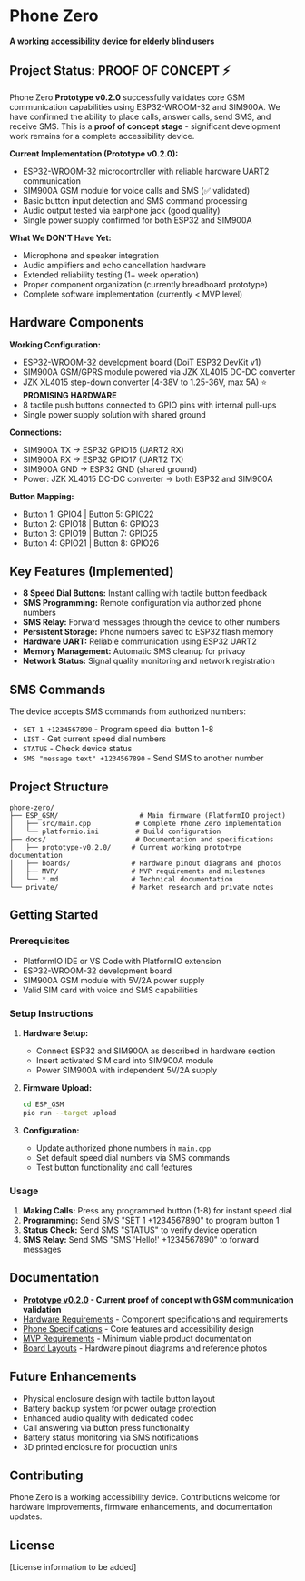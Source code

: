 # Phone Zero

**A working accessibility device for elderly blind users**  

## Project Status: PROOF OF CONCEPT ⚡

Phone Zero **Prototype v0.2.0** successfully validates core GSM communication capabilities using ESP32-WROOM-32 and SIM900A. We have confirmed the ability to place calls, answer calls, send SMS, and receive SMS. This is a **proof of concept stage** - significant development work remains for a complete accessibility device.

**Current Implementation (Prototype v0.2.0):**

- ESP32-WROOM-32 microcontroller with reliable hardware UART2 communication
- SIM900A GSM module for voice calls and SMS (✅ validated)
- Basic button input detection and SMS command processing
- Audio output tested via earphone jack (good quality)
- Single power supply confirmed for both ESP32 and SIM900A

**What We DON'T Have Yet:**

- Microphone and speaker integration
- Audio amplifiers and echo cancellation hardware
- Extended reliability testing (1+ week operation)
- Proper component organization (currently breadboard prototype)
- Complete software implementation (currently < MVP level)

## Hardware Components

**Working Configuration:**

- ESP32-WROOM-32 development board (DoiT ESP32 DevKit v1)
- SIM900A GSM/GPRS module powered via JZK XL4015 DC-DC converter
- JZK XL4015 step-down converter (4-38V to 1.25-36V, max 5A) ⭐ **PROMISING HARDWARE**
- 8 tactile push buttons connected to GPIO pins with internal pull-ups
- Single power supply solution with shared ground

**Connections:**

- SIM900A TX → ESP32 GPIO16 (UART2 RX)
- SIM900A RX → ESP32 GPIO17 (UART2 TX)
- SIM900A GND → ESP32 GND (shared ground)
- Power: JZK XL4015 DC-DC converter → both ESP32 and SIM900A

**Button Mapping:**

- Button 1: GPIO4 | Button 5: GPIO22
- Button 2: GPIO18 | Button 6: GPIO23
- Button 3: GPIO19 | Button 7: GPIO25
- Button 4: GPIO21 | Button 8: GPIO26

## Key Features (Implemented)

- **8 Speed Dial Buttons:** Instant calling with tactile button feedback
- **SMS Programming:** Remote configuration via authorized phone numbers
- **SMS Relay:** Forward messages through the device to other numbers
- **Persistent Storage:** Phone numbers saved to ESP32 flash memory
- **Hardware UART:** Reliable communication using ESP32 UART2
- **Memory Management:** Automatic SMS cleanup for privacy
- **Network Status:** Signal quality monitoring and network registration

## SMS Commands

The device accepts SMS commands from authorized numbers:

- `SET 1 +1234567890` - Program speed dial button 1-8
- `LIST` - Get current speed dial numbers
- `STATUS` - Check device status
- `SMS "message text" +1234567890` - Send SMS to another number

## Project Structure

```text
phone-zero/
├── ESP_GSM/                    # Main firmware (PlatformIO project)
│   ├── src/main.cpp           # Complete Phone Zero implementation
│   └── platformio.ini         # Build configuration
├── docs/                      # Documentation and specifications
│   ├── prototype-v0.2.0/     # Current working prototype documentation
│   ├── boards/               # Hardware pinout diagrams and photos
│   ├── MVP/                  # MVP requirements and milestones
│   └── *.md                  # Technical documentation
└── private/                  # Market research and private notes
```

## Getting Started

### Prerequisites

- PlatformIO IDE or VS Code with PlatformIO extension
- ESP32-WROOM-32 development board
- SIM900A GSM module with 5V/2A power supply
- Valid SIM card with voice and SMS capabilities

### Setup Instructions

1. **Hardware Setup:**

   - Connect ESP32 and SIM900A as described in hardware section
   - Insert activated SIM card into SIM900A module
   - Power SIM900A with independent 5V/2A supply

2. **Firmware Upload:**

   ```bash
   cd ESP_GSM
   pio run --target upload
   ```

3. **Configuration:**
   - Update authorized phone numbers in `main.cpp`
   - Set default speed dial numbers via SMS commands
   - Test button functionality and call features

### Usage

1. **Making Calls:** Press any programmed button (1-8) for instant speed dial
2. **Programming:** Send SMS "SET 1 +1234567890" to program button 1
3. **Status Check:** Send SMS "STATUS" to verify device operation
4. **SMS Relay:** Send SMS "SMS 'Hello!' +1234567890" to forward messages

## Documentation

- **[Prototype v0.2.0](docs/prototype-v0.2.0/) - Current proof of concept with GSM communication validation**
- [Hardware Requirements](docs/hardware-requirements.md) - Component specifications and requirements
- [Phone Specifications](docs/phone-specifications.md) - Core features and accessibility design
- [MVP Requirements](docs/MVP/) - Minimum viable product documentation
- [Board Layouts](docs/boards/) - Hardware pinout diagrams and reference photos

## Future Enhancements

- Physical enclosure design with tactile button layout
- Battery backup system for power outage protection
- Enhanced audio quality with dedicated codec
- Call answering via button press functionality
- Battery status monitoring via SMS notifications
- 3D printed enclosure for production units

## Contributing

Phone Zero is a working accessibility device. Contributions welcome for hardware improvements, firmware enhancements, and documentation updates.

## License

[License information to be added]
